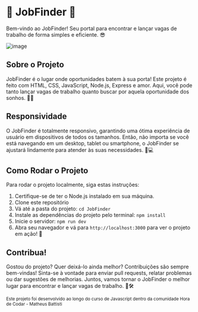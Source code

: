 # 🚀 JobFinder 🎉

Bem-vindo ao JobFinder! Seu portal para encontrar e lançar vagas de trabalho de forma simples e eficiente. 😎

![image](https://github.com/Luan-Neumann-Dev/JobFinder/assets/155394874/9ff0f3bc-44ad-41ab-aa54-9965c4235624)

## Sobre o Projeto

JobFinder é o lugar onde oportunidades batem à sua porta! Este projeto é feito com HTML, CSS, JavaScript, Node.js, Express e amor. Aqui, você pode tanto lançar vagas de trabalho quanto buscar por aquela oportunidade dos sonhos. 💼✨

## Responsividade

O JobFinder é totalmente responsivo, garantindo uma ótima experiência de usuário em dispositivos de todos os tamanhos. Então, não importa se você está navegando em um desktop, tablet ou smartphone, o JobFinder se ajustará lindamente para atender às suas necessidades. 📱💻

## Como Rodar o Projeto

Para rodar o projeto localmente, siga estas instruções:

1. Certifique-se de ter o Node.js instalado em sua máquina.
2. Clone este repositório
3. Vá até a pasta do projeto: `cd JobFinder`
4. Instale as dependências do projeto pelo terminal: `npm install`
5. Inicie o servidor: `npm run dev`
6. Abra seu navegador e vá para `http://localhost:3000` para ver o projeto em ação! 🌟

## Contribua!
Gostou do projeto? Quer deixá-lo ainda melhor? Contribuições são sempre bem-vindas! Sinta-se à vontade para enviar pull requests, relatar problemas ou dar sugestões de melhorias. Juntos, vamos tornar o JobFinder o melhor lugar para encontrar e lançar vagas de trabalho. 💪🛠️

<sub>Este projeto foi desenvolvido ao longo do curso de Javascript dentro da comunidade Hora de Codar - Matheus Battisti</sub>
